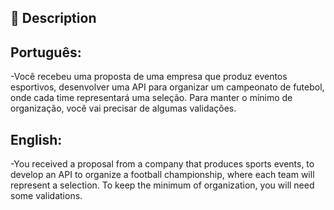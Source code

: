 ## 📝 Description

## Português:
-Você recebeu uma proposta de uma empresa que produz eventos esportivos, desenvolver uma API para organizar um campeonato de futebol, onde cada time representará uma seleção. Para manter o mínimo de organização, você vai precisar de algumas validações.

## English:
-You received a proposal from a company that produces sports events, to develop an API to organize a football championship, where each team will represent a selection. To keep the minimum of organization, you will need some validations.

